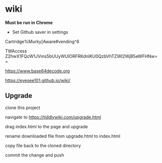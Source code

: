 # wiki

__Must be run in Chrome__

- Set Github saver in settings

Cartridge%Murky[Aware#vending^6

TWAccess Z2hwX1FQcW1JVms5bUUyWUlORFRKdnlKU0QzbVhTZWI2WjB5eWFHNw==

<https://www.base64decode.org>

<https://eyesee101.github.io/wiki/>


## Upgrade 

clone this project

navigate to https://tiddlywiki.com/upgrade.html

drag index.html to the page and upgrade

rename downloaded file from upgrade.html to index.html

copy file back to the cloned directory

commit the change and push


